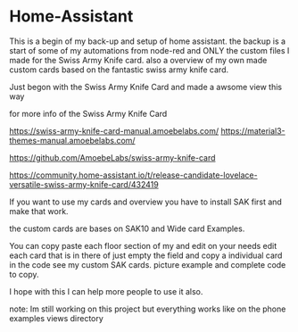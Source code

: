 # Home-Assistant

This is a begin of my back-up and setup of home assistant. 
the backup is a start of some of my automations from node-red and ONLY the custom files I made for the Swiss Army Knife card.
also a overview of my own made custom cards based on the fantastic swiss army knife card.

Just begon with the Swiss Army Knife Card and made a awsome view this way

for more info of the Swiss Army Knife Card

https://swiss-army-knife-card-manual.amoebelabs.com/
https://material3-themes-manual.amoebelabs.com/

https://github.com/AmoebeLabs/swiss-army-knife-card

https://community.home-assistant.io/t/release-candidate-lovelace-versatile-swiss-army-knife-card/432419


If you want to use my cards and overview you have to install SAK first and make that work.

the custom cards are bases on SAK10 and Wide card Examples.

You can copy paste each floor section of my and edit on your needs
edit each card that is in there of just empty the field and copy a individual card in the code see my custom SAK cards.
picture example and complete code to copy.

I hope with this I can help more people to use it also.


note:
Im still working on this project but everything works like on the phone examples views directory
